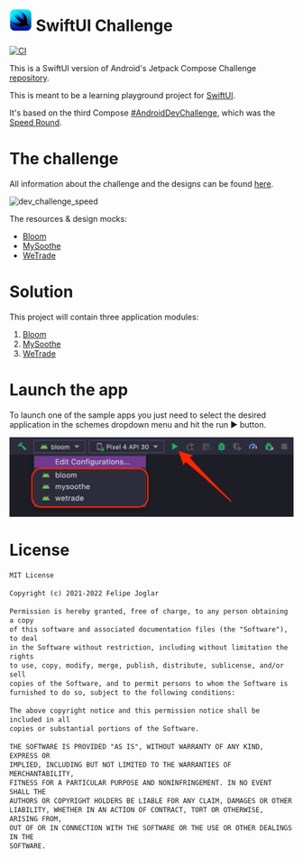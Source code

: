 # <img src="https://raw.githubusercontent.com/felipejoglar/swiftui-challenge/main/Assets/swiftui-logo.png" width="40" height="40"> SwiftUI Challenge

[![CI](https://github.com/felipejoglar/swiftui-challenge/actions/workflows/ci.yml/badge.svg?branch=main)](https://github.com/felipejoglar/swiftui-challenge/actions/workflows/ci.yml)

This is a SwiftUI version of Android's Jetpack Compose Challenge [repository](https://github.com/felipejoglar/jetpack-compose-challenge).

This is meant to be a learning playground project for [SwiftUI](https://developer.apple.com/xcode/swiftui/).

It's based on the third Compose [#AndroidDevChallenge](https://developer.android.com/dev-challenge), which was the [Speed Round](https://android-developers.googleblog.com/2021/03/android-dev-challenge-3.html).

# The challenge

All information about the challenge and the designs can be found [here](https://github.com/android/android-dev-challenge-compose).

![dev_challenge_speed](https://user-images.githubusercontent.com/2998890/117301782-e536a300-ae72-11eb-8f42-a7a12151ee5e.png)

The resources & design mocks:

* [Bloom](https://github.com/android/android-dev-challenge-compose/blob/assets/Bloom.zip)
* [MySoothe](https://github.com/android/android-dev-challenge-compose/blob/assets/MySoothe.zip)
* [WeTrade](https://github.com/android/android-dev-challenge-compose/blob/assets/WeTrade.zip)

# Solution

This project will contain three application modules:

1. [Bloom](https://github.com/felipejoglar/swiftui-challenge/tree/main/Bloom)
2. [MySoothe](https://github.com/felipejoglar/swiftui-challenge/tree/main/MySoothe)
3. [WeTrade](https://github.com/felipejoglar/swiftui-challenge/tree/main/WeTrade)

# Launch the app

To launch one of the sample apps you just need to select the desired application in the schemes dropdown menu and hit the run ▶️ button.

![launch_applications](https://raw.githubusercontent.com/felipejoglar/jetpack-compose-challenge/main/assets/launch-app.png)

# License
```
MIT License

Copyright (c) 2021-2022 Felipe Joglar

Permission is hereby granted, free of charge, to any person obtaining a copy
of this software and associated documentation files (the "Software"), to deal
in the Software without restriction, including without limitation the rights
to use, copy, modify, merge, publish, distribute, sublicense, and/or sell
copies of the Software, and to permit persons to whom the Software is
furnished to do so, subject to the following conditions:

The above copyright notice and this permission notice shall be included in all
copies or substantial portions of the Software.

THE SOFTWARE IS PROVIDED "AS IS", WITHOUT WARRANTY OF ANY KIND, EXPRESS OR
IMPLIED, INCLUDING BUT NOT LIMITED TO THE WARRANTIES OF MERCHANTABILITY,
FITNESS FOR A PARTICULAR PURPOSE AND NONINFRINGEMENT. IN NO EVENT SHALL THE
AUTHORS OR COPYRIGHT HOLDERS BE LIABLE FOR ANY CLAIM, DAMAGES OR OTHER
LIABILITY, WHETHER IN AN ACTION OF CONTRACT, TORT OR OTHERWISE, ARISING FROM,
OUT OF OR IN CONNECTION WITH THE SOFTWARE OR THE USE OR OTHER DEALINGS IN THE
SOFTWARE.
```
